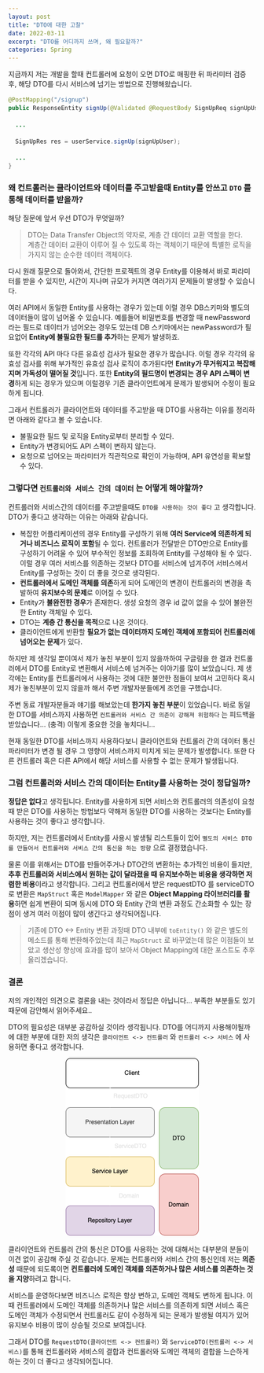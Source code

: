 ```yaml
---
layout: post
title: "DTO에 대한 고찰"
date: 2022-03-11
excerpt: "DTO를 어디까지 쓰며, 왜 필요할까?"
categories: Spring
---
```


지금까지 저는 개발을 할때 컨트롤러에 요청이 오면 DTO로 매핑한 뒤 파라미터 검증 후, 해당 DTO를 다시 서비스에 넘기는 방법으로 진행해왔습니다.

```java
@PostMapping("/signup")
public ResponseEntity signUp(@Validated @RequestBody SignUpReq signUpUser) {

  ...

  SignUpRes res = userService.signUp(signUpUser);

  ...
}
```

### 왜 컨트롤러는 클라이언트와 데이터를 주고받을때 Entity를 안쓰고 `DTO` 를 통해 데이터를 받을까?

해당 질문에 앞서 우선 DTO가 무엇일까?

> DTO는 Data Transfer Object의 약자로, 계층 간 데이터 교환 역할을 한다.  
> 계층간 데이터 교환이 이루어 질 수 있도록 하는 객체이기 때문에 특별한 로직을 가지지 않는 순수한 데이터 객체이다.

다시 원래 질문으로 돌아와서, 간단한 프로젝트의 경우 Entity를 이용해서 바로 파라미터를 받을 수 있지만, 시간이 지나며 규모가 커지면 여러가지 문제들이 발생할 수 있습니다.

여러 API에서 동일한 Entity를 사용하는 경우가 있는데 이럴 경우 DB스키마와 별도의 데이터들이 많이 넘어올 수 있습니다. 예를들어 비밀번호를 변경할 때 newPassword라는 필드로 데이터가 넘어오는 경우도 있는데 DB 스키마에서는 newPassword가 필요없어 **Entity에 불필요한 필드를 추가**하는 문제가 발생하죠.

또한 각각의 API 마다 다른 유효성 검사가 필요한 경우가 많습니다. 이럴 경우 각각의 유효성 검사를 위해 부가적인 유효성 검사 로직이 추가된다면 **Entity가 무거워지고 복잡해지며 가독성이 떨어질 것**입니다. 또한 **Entity의 필드명이 변경되는 경우 API 스펙이 변경**하게 되는 경우가 있으며 이럴경우 기존 클라이언트에게 문제가 발생되어 수정이 필요하게 됩니다.

그래서 컨트롤러가 클라이언트와 데이터를 주고받을 때 DTO를 사용하는 이유를 정리하면 아래와 같다고 볼 수 있습니다.

- 불필요한 필드 및 로직을 Entity로부터 분리할 수 있다.
- Entity가 변경되어도 API 스펙이 변하지 않는다.
- 요청으로 넘어오는 파라미터가 직관적으로 확인이 가능하며, API 유연성을 확보할 수 있다.

### 그렇다면 `컨트롤러와 서비스 간의 데이터` 는 어떻게 해야할까?

컨트롤러와 서비스간의 데이터를 주고받을때도 `DTO를 사용하는 것이 좋다` 고 생각합니다. DTO가 좋다고 생각하는 이유는 아래와 같습니다.

- 복잡한 어플리케이션의 경우 Entity를 구성하기 위해 **여러 Service에 의존하게 되거나 비즈니스 로직이 포함**될 수 있다. 컨트롤러가 전달받은 DTO만으로 Entity를 구성하기 어려울 수 있어 부수적인 정보를 조회하여 Entity를 구성해야 될 수 있다. 이럴 경우 여러 서비스를 의존하는 것보다 DTO를 서비스에 넘겨주어 서비스에서 Entity를 구성하는 것이 더 좋을 것으로 생각된다.
- **컨트롤러에서 도메인 객체를 의존**하게 되어 도메인의 변경이 컨트롤러의 변경을 촉발하여 **유지보수의 문제**로 이어질 수 있다.
- Entity가 **불완전한 경우**가 존재한다. 생성 요청의 경우 id 값이 없을 수 있어 불완전한 Entity 객체일 수 있다.
- DTO는 **계층 간 통신을 목적**으로 나온 것이다.
- 클라이언트에게 반환할 **필요가 없는 데이터까지 도메인 객체에 포함되어 컨트롤러에 넘어오는 문제**가 있다.

하지만 제 생각일 뿐이여서 제가 놓친 부분이 있지 않을까하여 구글링을 한 결과 컨트롤러에서 DTO를 Entity로 변환해서 서비스에 넘겨주는 이야기를 많이 보았습니다. 제 생각에는 Entity를 컨트롤러에서 사용하는 것에 대한 불안한 점들이 보여서 고민하다 혹시 제가 놓친부분이 있지 않을까 해서 주변 개발자분들에게 조언을 구했습니다.

주변 동료 개발자분들과 얘기를 해보았는데 **한가지 놓친 부분**이 있었습니다. 바로 동일한 DTO를 서비스까지 사용하면 `컨트롤러와 서비스 간 의존이 강해져 위험하다` 는 피드백을 받았습니다... (충격) 이렇게 중요한 것을 놓치다니...

현재 동일한 DTO를 서비스까지 사용하다보니 클라이언트와 컨트롤러 간의 데이터 통신 파라미터가 변경 될 경우 그 영향이 서비스까지 미치게 되는 문제가 발생합니다. 또한 다른 컨트롤러 혹은 다른 API에서 해당 서비스를 사용할 수 없는 문제가 발생됩니다.

### 그럼 컨트롤러와 서비스 간의 데이터는 Entity를 사용하는 것이 정답일까?

**정답은 없다**고 생각됩니다. Entity를 사용하게 되면 서비스와 컨트롤러의 의존성이 요청때 받은 DTO를 사용하는 방법보다 약해져 동일한 DTO를 사용하는 것보다는 Entity를 사용하는 것이 좋다고 생각합니다.

하지만, 저는 컨트롤러에서 Entity를 사용시 발생될 리스트들이 있어 `별도의 서비스 DTO를 만들어서 컨트롤러와 서비스 간의 통신을 하는 방향` 으로 결정했습니다.

물론 이를 위해서는 DTO를 만들어주거나 DTO간의 변환하는 추가적인 비용이 들지만, **추후 컨트롤러와 서비스에서 원하는 값이 달라졌을 때 유지보수하는 비용을 생각하면 저렴한 비용**이라고 생각합니다. 그리고 컨트롤러에서 받은 requestDTO 를 serviceDTO로 변환은 `MapStruct` 혹은 `ModelMapper` 와 같은 **Object Mapping 라이브러리를 활용**하면 쉽게 변환이 되며 동시에 DTO 와 Entity 간의 변환 과정도 간소화할 수 있는 장점이 생겨 여러 이점이 많이 생긴다고 생각되어집니다.

> 기존에 DTO <-> Entity 변환 과정때 DTO 내부에 `toEntity()` 와 같은 별도의 메소드를 통해 변환해주었는데 최근 `MapStruct` 로 바꾸었는데 많은 이점들이 보았고 생산성 향상에 효과를 많이 보아서 Object Mapping에 대한 포스트도 추후 올리겠습니다.

### 결론

저의 개인적인 의견으로 결론을 내는 것이라서 정답은 아닙니다... 부족한 부분들도 있기때문에 감안해서 읽어주세요..

DTO의 필요성은 대부분 공감하실 것이라 생각됩니다. DTO를 어디까지 사용해야될까에 대한 부분에 대한 저의 생각은 `클라이언트 <-> 컨트롤러` 와 `컨트롤러 <-> 서비스` 에 사용하면 좋다고 생각합니다.

<div align=center>
  <img src="https://raw.githubusercontent.com/wlroh/wlroh.github.io/main/assets/images/2022-03-11-spring-dto-1.png"/>
</div>

클라이언트와 컨트롤러 간의 통신은 DTO를 사용하는 것에 대해서는 대부분의 분들이 이견 없이 공감해 주실 것 같습니다. 문제는 컨트롤러와 서비스 간의 통신인데 저는 **의존성** 때문에 되도록이면 **컨트롤러에 도메인 객체를 의존하거나 많은 서비스를 의존하는 것을 지양**하려고 합니다.

서비스를 운영하다보면 비즈니스 로직은 항상 변하고, 도메인 객체도 변하게 됩니다. 이때 컨트롤러에서 도메인 객체를 의존하거나 많은 서비스를 의존하게 되면 서비스 혹은 도메인 객체가 수정되면서 컨트롤러도 같이 수정하게 되는 문제가 발생될 여지가 있어 유지보수 비용이 많이 상승될 것으로 보여집니다.

그래서 DTO를 `RequestDTO(클라이언트 <-> 컨트롤러)` 와 `ServiceDTO(컨트롤러 <-> 서비스)`를 통해 컨트롤러와 서비스의 결합과 컨트롤러와 도메인 객체의 결합을 느슨하게 하는 것이 더 좋다고 생각되어집니다.
